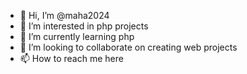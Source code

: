 - 👋 Hi, I’m @maha2024
- 👀 I’m interested in php projects
- 🌱 I’m currently learning php
- 💞️ I’m looking to collaborate on creating web projects
- 📫 How to reach me here

<!---
maha2024/maha2024 is a ✨ special ✨ repository because its `README.md` (this file) appears on your GitHub profile.
You can click the Preview link to take a look at your changes.
--->
